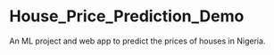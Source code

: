 # House_Price_Prediction_Demo
An ML project and web app to predict the prices of houses in Nigeria.
